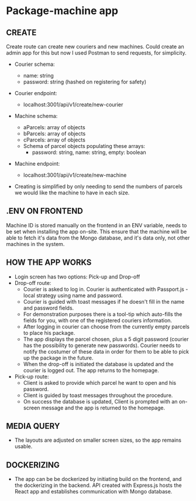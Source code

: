 # Package-machine app

## CREATE
Create route can create new couriers and new machines. Could create an admin app for this but now I used Postman to send requests, for simplicity.
- Courier schema:
  - name: string
  - password: string (hashed on registering for safety)
- Courier endpoint: 
  - localhost:3001/api/v1/create/new-courier

- Machine schema:
  - aParcels: array of objects
  - bParcels: array of objects
  - cParcels: array of objects
  - Schema of parcel objects populating these arrays:
    - password: string, name: string, empty: boolean
- Machine endpoint: 
  - localhost:3001/api/v1/create/new-machine
- Creating is simplified by only needing to send the numbers of parcels we would like the machine to have in each size. 

## .ENV ON FRONTEND
Machine ID is stored manually on the frontend in an ENV variable, needs to be set when installing the app on-site.
This ensure that the machine will be able to fetch it's data from the Mongo database, and it's data only, not other machines in the system.

## HOW THE APP WORKS
- Login screen has two options: Pick-up and Drop-off
- Drop-off route:
  - Courier is asked to log in. Courier is authenticated with Passport.js - local strategy using name and password. 
  - Courier is guided with toast messages if he doesn't fill in the name and password fields.
  - For demonstration purposes there is a tool-tip which auto-fills the fields for you, with one of the registered couriers information.
  - After logging in courier can choose from the currently empty parcels to place his package.
  - The app displays the parcel chosen, plus a 5 digit password (courier has the possibility to generate new passwords). Courier needs to notify the costumer of these data in order for them to be able to pick up the package in the future. 
  - When the drop-off is initiated the database is updated and the courier is logged out. The app returns to the homepage.
- Pick-up route:
  - Client is asked to provide which parcel he want to open and his password.
  - Client is guided by toast messages throughout the procedure.
  - On success the database is updated, Client is prompted with an on-screen message and the app is returned to the homepage. 

## MEDIA QUERY
- The layouts are adjusted on smaller screen sizes, so the app remains usable.

## DOCKERIZING
- The app can be be dockerized by initiating build on the frontend, and the dockerizing in the backend. API created with Express.js hosts the React app and establishes communication with Mongo database.

